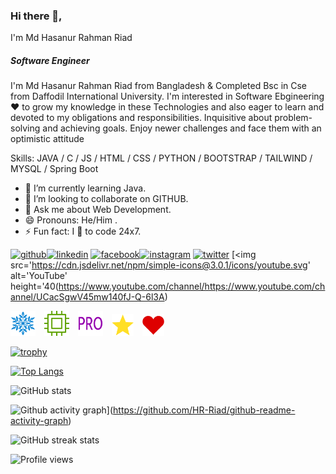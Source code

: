  
### Hi there 👋, 
I'm Md Hasanur Rahman Riad
##### Software Engineer


I'm Md Hasanur Rahman Riad from Bangladesh & Completed Bsc in Cse from Daffodil International University. I'm interested in Software Ebgineering ❤️ to grow my knowledge in these Technologies and also eager to learn and devoted to my obligations and responsibilities. Inquisitive
about problem-solving and achieving goals. Enjoy newer challenges and face them with an optimistic attitude

Skills: JAVA / C /  JS /  HTML  /  CSS / PYTHON / BOOTSTRAP / TAILWIND / MYSQL / Spring Boot

- 🌱 I’m currently learning Java. 
- 👯 I’m looking to collaborate on  GITHUB. 
- 💬 Ask me about Web Development.  
- 😄 Pronouns:  He/Him . 
- ⚡ Fun fact: I 💖 to code 24x7. 


[<img src='https://cdn.jsdelivr.net/npm/simple-icons@3.0.1/icons/github.svg' alt='github' height='40'>](https://github.com/HR-Riad)[<img src='https://cdn.jsdelivr.net/npm/simple-icons@3.0.1/icons/linkedin.svg' alt='linkedin' height='40'>](https://www.linkedin.com/in/md-hasanur-rahman-riad-3b5199206/) [<img src='https://cdn.jsdelivr.net/npm/simple-icons@3.0.1/icons/facebook.svg' alt='facebook' height='40'>](https://www.facebook.com/HasanurRahmanRiad22)[<img src='https://cdn.jsdelivr.net/npm/simple-icons@3.0.1/icons/instagram.svg' alt='instagram' height='40'>](https://www.instagram.com/hasanur_rahman_riad/)  [<img src='https://cdn.jsdelivr.net/npm/simple-icons@3.0.1/icons/twitter.svg' alt='twitter' height='40'>](https://twitter.com/HR24Riad4)  [<img src='https://cdn.jsdelivr.net/npm/simple-icons@3.0.1/icons/youtube.svg' alt='YouTube' height='40(https://www.youtube.com/channel/https://www.youtube.com/channel/UCacSgwV45mw140fJ-Q-6l3A)  
 
<a href='https://archiveprogram.github.com/'><img src='https://raw.githubusercontent.com/acervenky/animated-github-badges/master/assets/acbadge.gif' width='40' height='40'></a> <a href='https://docs.github.com/en/developers'><img src='https://raw.githubusercontent.com/acervenky/animated-github-badges/master/assets/devbadge.gif' width='40' height='40'></a> <a href='https://github.com/pricing'><img src='https://raw.githubusercontent.com/acervenky/animated-github-badges/master/assets/pro.gif' width='40' height='40'></a> <a href='https://stars.github.com/'><img src='https://raw.githubusercontent.com/acervenky/animated-github-badges/master/assets/starbadge.gif' width='35' height='35'></a> <a href='https://docs.github.com/en/github/supporting-the-open-source-community-with-github-sponsors'><img src='https://raw.githubusercontent.com/acervenky/animated-github-badges/master/assets/sponsorbadge.gif' width='35' height='35'></a> 

[![trophy](https://github-profile-trophy.vercel.app/?username=HR-Riad)](https://github.com/ryo-ma/github-profile-trophy)

[![Top Langs](https://github-readme-stats.vercel.app/api/top-langs/?username=HR-Riad)](https://github.com/anuraghazra/github-readme-stats)

![GitHub stats](https://github-readme-stats.vercel.app/api?username=HR-Riad&show_icons=true&count_private=true)

![Github activity graph](https://github-readme-activity-graph.cyclic.app/graph?username=HR-Riad&theme=dracula)](https://github.com/HR-Riad/github-readme-activity-graph)

![GitHub streak stats](https://github-readme-streak-stats.herokuapp.com/?user=HR-Riad)  

![Profile views](https://gpvc.arturio.dev/HR-Riad)  
